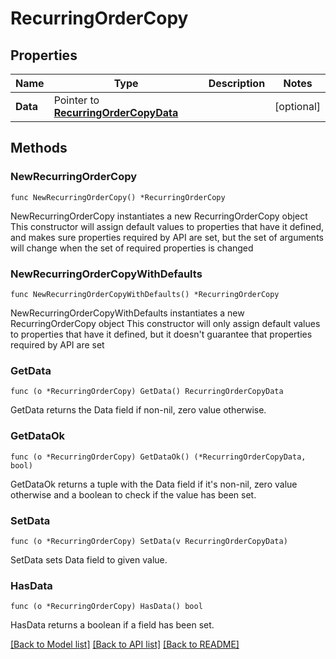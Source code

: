 # RecurringOrderCopy

## Properties

Name | Type | Description | Notes
------------ | ------------- | ------------- | -------------
**Data** | Pointer to [**RecurringOrderCopyData**](RecurringOrderCopyData.md) |  | [optional] 

## Methods

### NewRecurringOrderCopy

`func NewRecurringOrderCopy() *RecurringOrderCopy`

NewRecurringOrderCopy instantiates a new RecurringOrderCopy object
This constructor will assign default values to properties that have it defined,
and makes sure properties required by API are set, but the set of arguments
will change when the set of required properties is changed

### NewRecurringOrderCopyWithDefaults

`func NewRecurringOrderCopyWithDefaults() *RecurringOrderCopy`

NewRecurringOrderCopyWithDefaults instantiates a new RecurringOrderCopy object
This constructor will only assign default values to properties that have it defined,
but it doesn't guarantee that properties required by API are set

### GetData

`func (o *RecurringOrderCopy) GetData() RecurringOrderCopyData`

GetData returns the Data field if non-nil, zero value otherwise.

### GetDataOk

`func (o *RecurringOrderCopy) GetDataOk() (*RecurringOrderCopyData, bool)`

GetDataOk returns a tuple with the Data field if it's non-nil, zero value otherwise
and a boolean to check if the value has been set.

### SetData

`func (o *RecurringOrderCopy) SetData(v RecurringOrderCopyData)`

SetData sets Data field to given value.

### HasData

`func (o *RecurringOrderCopy) HasData() bool`

HasData returns a boolean if a field has been set.


[[Back to Model list]](../README.md#documentation-for-models) [[Back to API list]](../README.md#documentation-for-api-endpoints) [[Back to README]](../README.md)


